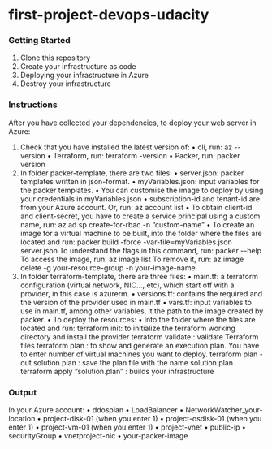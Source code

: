 # first-project-devops-udacity

### Getting Started
1.	Clone this repository
2.	Create your infrastructure as code
3.	Deploying your infrastructure in Azure
4.	Destroy your infrastructure

### Instructions
After you have collected your dependencies, to deploy your web server in Azure:
1.	Check that you have installed the latest version of:
    •	cli, run: az --version
    •	Terraform, run: terraform -version
    •	Packer, run: packer version
2.	In folder packer-template, there are two files:
    •	server.json: packer templates written in json-format.
    •	myVariables.json: input variables for the packer templates.
    •	You can customise the image to deploy by using your credentials in myVariables.json
      •	subscription-id and tenant-id are from your Azure account. Or, run: az account list
      •	To obtain client-id and client-secret, you have to create a service principal using a custom name, run:
          az ad sp create-for-rbac -n “custom-name”
    •	To create an image for a virtual machine to be built, into the folder where the files are located and run: 
          packer build -force -var-file=myVariables.json server.json 
      To understand the flags in this command, run:
          packer --help
      To access the image, run:
          az image list
      To remove it, run:
          az image delete -g your-resource-group -n your-image-name 
3.	In folder terraform-template, there are three files:
    •	main.tf: a terraform configuration (virtual network, NIC..., etc), which start off with a provider, in this case is azurerm.
    •	versions.tf: contains the required and the version of the provider used in main.tf
    •	vars.tf: input variables to use in main.tf, among other variables, it the path to the image created by packer.
    •	To deploy the resources:
      •	Into the folder where the files are located and run:
        terraform init: to initialize the terraform working directory and install the provider
        terraform validate : validate Terraform files
        terraform plan : to show and generate an execution plan. You have to enter number of virtual machines you want to deploy.
        terraform plan -out solution.plan : save the plan file with the name solution.plan
        terraform apply “solution.plan” : builds your infrastructure
        
 ### Output
In your Azure account:
•	ddosplan
•	LoadBalancer
•	NetworkWatcher_your-location
•	project-disk-01 (when you enter 1)
•	project-osdisk-01 (when you enter 1)
•	project-vm-01 (when you enter 1)
•	project-vnet
•	public-ip
•	securityGroup
•	vnetproject-nic
•	your-packer-image
